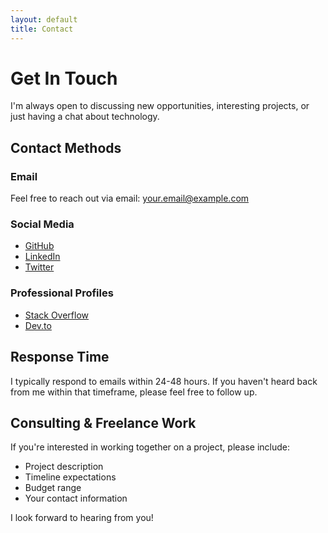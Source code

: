 ```yaml
---
layout: default
title: Contact
---
```


# Get In Touch

I'm always open to discussing new opportunities, interesting projects, or just having a chat about technology.

## Contact Methods

### Email
Feel free to reach out via email: [your.email@example.com](mailto:your.email@example.com)

### Social Media
- [GitHub](https://github.com/yourusername)
- [LinkedIn](https://linkedin.com/in/yourprofile)
- [Twitter](https://twitter.com/yourusername)

### Professional Profiles
- [Stack Overflow](https://stackoverflow.com/users/youruserid)
- [Dev.to](https://dev.to/yourusername)

## Response Time
I typically respond to emails within 24-48 hours. If you haven't heard back from me within that timeframe, please feel free to follow up.

## Consulting & Freelance Work
If you're interested in working together on a project, please include:
- Project description
- Timeline expectations
- Budget range
- Your contact information

I look forward to hearing from you!